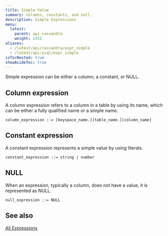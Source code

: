 ```yaml
---
title: Simple Value
summary: Columns, constants, and null.
description: Simple Expressions
menu:
  latest:
    parent: api-cassandra
    weight: 1331
aliases:
  - /latest/api/cassandra/expr_simple
  - /latest/api/ycql/expr_simple
isTocNested: true
showAsideToc: true
---
```


Simple expression can be either a column, a constant, or NULL.

## Column expression

A column expression refers to a column in a table by using its name, which can be either a fully qualified name or a simple name.  

```
column_expression ::= [keyspace_name.][table_name.][column_name]
```

## Constant expression

A constant expression represents a simple value by using literals. 

```
constant_expression ::= string | number
```

## NULL

When an expression, typically a column, does not have a value, it is represented as NULL.

```
null_expression ::= NULL
```

## See also

[All Expressions](..#expressions)
